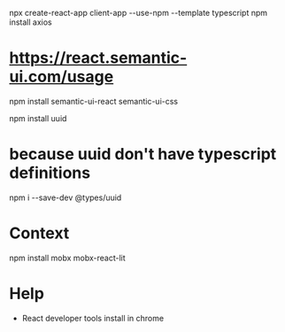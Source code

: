 npx create-react-app client-app --use-npm --template typescript
npm install axios
# https://react.semantic-ui.com/usage
npm install semantic-ui-react semantic-ui-css

npm install uuid
# because uuid don't have typescript definitions
npm i --save-dev @types/uuid

# Context
npm install mobx mobx-react-lit

# Help
- React developer tools install in chrome
